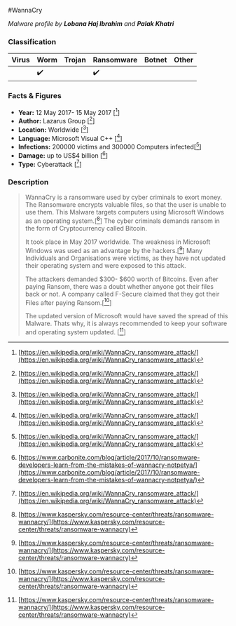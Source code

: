 #WannaCry

_Malware profile by **Lobana Haj Ibrahim** and **Palak Khatri**_

### Classification

| Virus              | Worm               | Trojan             | Ransomware         | Botnet             | Other                                   |
|:-------------------|:-------------------|:-------------------|:-------------------|:-------------------|:----------------------------------------|
|  |:heavy_check_mark: | | :heavy_check_mark: |  | |

### Facts & Figures

* **Year:** 12 May 2017- 15 May 2017 \[[^1]\]
* **Author:** Lazarus Group  \[[^1]\]
* **Location:** Worldwide \[[^1]\]
* **Language:** Microsoft Visual C++  \[[^1]\]
* **Infections:** 200000 victims and 300000 Computers infected\[[^1]\]
* **Damage:** up to US$4 billion \[[^3]\]
* **Type:** Cyberattack \[[^1]\]

### Description

>WannaCry is a ransomware used by cyber criminals to exort money. The Ransomware
encrypts valuable files, so that the user is unable to use them. This Malware targets
computers using Microsoft Windows as an operating system.[[^2]] The cyber criminals demands
ransom in the form of Cryptocurrency called Bitcoin.
> 
>It took place in May 2017 worldwide. The weakness in Microsoft Windows was used as an
advantage by the hackers.[[^2]] Many Individuals and Organisations were victims, as they have
not updated their operating system and were exposed to this attack.
> 
>The attackers demanded $300- $600 worth of Bitcoins. Even after paying Ransom, there was
a doubt whether anyone got their files back or not. A company called F-Secure claimed that
they got their Files after paying Ransom.[[^2]]
> 
>The updated version of Microsoft would have saved the spread of this Malware. Thats why,
it is always recommended to keep your software and operating system updated. [[^2]]
>


[^1]: [https://en.wikipedia.org/wiki/WannaCry_ransomware_attack/](https://en.wikipedia.org/wiki/WannaCry_ransomware_attack)

[^2]: [https://www.kaspersky.com/resource-center/threats/ransomware-wannacry/](https://www.kaspersky.com/resource-center/threats/ransomware-wannacry)

[^3]: [https://www.carbonite.com/blog/article/2017/10/ransomware-developers-learn-from-the-mistakes-of-wannacry-notpetya/](https://www.carbonite.com/blog/article/2017/10/ransomware-developers-learn-from-the-mistakes-of-wannacry-notpetya/)